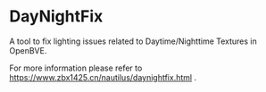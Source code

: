 # DayNightFix
A tool to fix lighting issues related to Daytime/Nighttime Textures in OpenBVE.

For more information please refer to https://www.zbx1425.cn/nautilus/daynightfix.html .